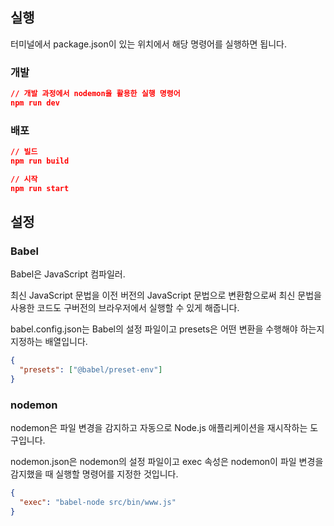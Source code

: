 ## 실행

터미널에서 package.json이 있는 위치에서 해당 명령어를 실행하면 됩니다.

### 개발

```json
// 개발 과정에서 nodemon을 활용한 실행 명령어
npm run dev
```

### 배포

```json
// 빌드
npm run build

// 시작
npm run start
```


## 설정

### Babel

Babel은 JavaScript 컴파일러.

최신 JavaScript 문법을 이전 버전의 JavaScript 문법으로 변환함으로써 최신 문법을 사용한 코드도 구버전의 브라우저에서 실행할 수 있게 해줍니다.

babel.config.json는 Babel의 설정 파일이고 presets은 어떤 변환을 수행해야 하는지 지정하는 배열입니다.

```json
{
  "presets": ["@babel/preset-env"]
}
```

### nodemon

nodemon은 파일 변경을 감지하고 자동으로 Node.js 애플리케이션을 재시작하는 도구입니다.

nodemon.json은 nodemon의 설정 파일이고 exec 속성은 nodemon이 파일 변경을 감지했을 때 실행할 명령어를 지정한 것입니다.

```json
{
  "exec": "babel-node src/bin/www.js"
}
```